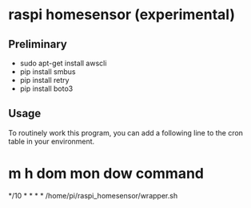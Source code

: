 # raspi homesensor (experimental)

## Preliminary

- sudo apt-get install awscli
- pip install smbus
- pip install retry
- pip install boto3

## Usage

To routinely work this program, you can add a following line to the cron table in your environment.

# m h  dom mon dow   command
*/10 * * * * /home/pi/raspi_homesensor/wrapper.sh
